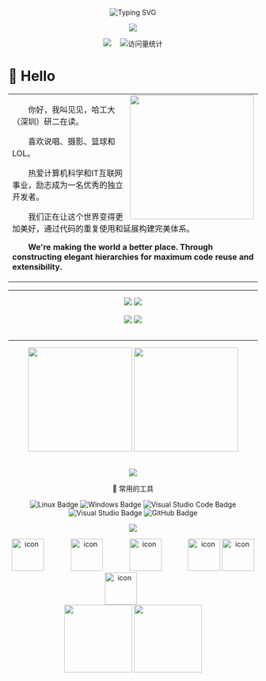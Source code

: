 <div align="center">
  
  <!-- dynamic typing effect 动态打字效果 -->
  <div align="center">
      <img src="https://readme-typing-svg.demolab.com?font=Fira+Code&pause=1000&width=435&lines=人生是一场非完全信息博弈。;&center=true&size=27" alt="Typing SVG" />
    </a>
  </div>

  <!-- knock code pictures 敲代码的图片 -->
  <img src="https://cdn.jsdelivr.net/gh/sun0225SUN/sun0225SUN/assets/images/coding.gif" /><br>

  <!-- profile logo 个人资料徽标 -->
  <div align="center">
    <a href="https://blog.csdn.net/weixin_41960890"><img src="https://img.shields.io/badge/CSDN-论坛-c32136" /></a>&emsp;
    <!-- visitor statistics logo 访客数统计徽标 -->
    <img src="https://komarev.com/ghpvc/?username=SongJianHIT&label=Views&color=0e75b6&style=flat" alt="访问量统计" />
  </div> 
</div>

#  🙋 Hello

<table>
<tr><td>

<!-- About me 关于我 -->
  
<img align="right" width="250" src="https://cdn.jsdelivr.net/gh/sun0225SUN/sun0225SUN/assets/images/hi.gif" />

<p>&emsp;&emsp;你好，我叫见见，哈工大（深圳）研二在读。</p>
<p>&emsp;&emsp;喜欢说唱、摄影、篮球和 LOL。</p>
<p>&emsp;&emsp;热爱计算机科学和IT互联网事业，励志成为一名优秀的独立开发者。</p>
<p>&emsp;&emsp;我们正在让这个世界变得更加美好，通过代码的重复使用和延展构建完美体系。</p>
<p><strong>&emsp;&emsp;We're making the world a better place. Through constructing elegant hierarchies for maximum code reuse and extensibility.</strong></p>

</td></tr>

</table>
<!-- ########################################## 分割 ########################################## -->

***



<div align="center" >
  
<!-- Awesome repo 比较好的仓库-->
<a href="https://github.com/SongJianHIT/Web-Interview">
<img src="https://github-readme-stats-git-masterrstaa-rickstaa.vercel.app/api/pin/?username=SongJianHIT&repo=Web-Interview&theme=transparent" /></a>
<a href="https://github.com/SongJianHIT/JianGateWay">
<img src="https://github-readme-stats-git-masterrstaa-rickstaa.vercel.app/api/pin/?username=SongJianHIT&repo=JianGateWay&theme=transparent" /></a><br><br>
<a href="https://github.com/SongJianHIT/DesignPattern">
<img src="https://github-readme-stats-git-masterrstaa-rickstaa.vercel.app/api/pin/?username=SongJianHIT&repo=DesignPattern&theme=transparent" /></a>
<a href="https://github.com/SongJianHIT/train">
<img src="https://github-readme-stats-git-masterrstaa-rickstaa.vercel.app/api/pin/?username=SongJianHIT&repo=train&theme=transparent" /></a><br><br>

 ***
  
<!-- GitHub 数据统计 -->
  
<img height="210px" src="https://stats.justsong.cn/api/github?username=SongJianHIT" />
<img height="210px" src="https://stats.justsong.cn/api/csdn?id=weixin_41960890" /><br><br>
  
<!-- GitHub 奖杯🏆 -->
<img  src="https://github-profile-trophy.vercel.app/?username=SongJianHIT&theme=gruvbox&row=1&column=7&no-frame=true&no-bg=true" /><br>

  
<!--  skill badge 技能徽章 -->

🧰 常用的工具

![Linux Badge](https://img.shields.io/badge/Linux-FCC624?logo=linux&logoColor=000&style=flat)
![Windows Badge](https://img.shields.io/badge/Windows-0078D6?logo=windows&logoColor=fff&style=flat)
![Visual Studio Code Badge](https://img.shields.io/badge/Visual%20Studio%20Code-007ACC?logo=visualstudiocode&logoColor=fff&style=flat)
![Visual Studio Badge](https://img.shields.io/badge/Visual%20Studio-5C2D91?logo=visualstudio&logoColor=fff&style=flat)
![GitHub Badge](https://img.shields.io/badge/GitHub-181717?logo=github&logoColor=fff&style=flat)

<!-- programming tool icon 编程工具图标 -->
<img src="https://skillicons.dev/icons?i=java,c,cpp,mysql,mongodb,instagram,idea,git,redis" /><br>

<!-- svg -->
<img src="https://techstack-generator.vercel.app/kubernetes-icon.svg" alt="icon" width="65" style="width: 65px; height: 65px; margin-right: 50px; margin-bottom: 0px;" />
<img src="https://techstack-generator.vercel.app/mysql-icon.svg" alt="icon" width="65" style="width: 65px; height: 65px; margin-right: 50px; margin-bottom: 0px;" />
<img src="https://techstack-generator.vercel.app/docker-icon.svg" alt="icon" width="65" style="width: 65px; height: 65px; margin-right: 50px; margin-bottom: 0px;" /> 
<img src="https://techstack-generator.vercel.app/redux-icon.svg" alt="icon" width="65" style="width: 65px; height: 65px; margin-right: 0px; margin-bottom: 0px;" />
<img src="https://techstack-generator.vercel.app/java-icon.svg" alt="icon" width="65" style="width: 65px; height: 65px; margin-right: 0px; margin-bottom: 0px;" />
<img src="https://techstack-generator.vercel.app/nginx-icon.svg" alt="icon" width="65" style="width: 65px; height: 65px; margin-right: 50px; margin-bottom: 0px;" /><br>

  
<img height="137px" src="https://github-readme-stats-git-masterrstaa-rickstaa.vercel.app/api?username=SongJianHIT&hide_title=true&hide_border=true&show_icons=trueline_height=21&text_color=000&icon_color=000&bg_color=0,ea6161,ffc64d,fffc4d,52fa5a&theme=graywhite" />
<img height="137px" src="https://github-readme-stats-git-masterrstaa-rickstaa.vercel.app/api/top-langs/?username=SongJianHIT&hide_title=true&hide_border=true&layout=compact&langs_count=6&text_color=000&icon_color=fff&bg_color=0,52fa5a,4dfcff,c64dff&theme=graywhite" /><br>
</div>
